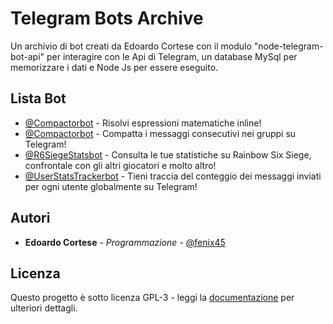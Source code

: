# Telegram Bots Archive

Un archivio di bot creati da Edoardo Cortese con il modulo "node-telegram-bot-api" per interagire con le Api di Telegram, un database MySql per memorizzare i dati e Node Js per essere eseguito.

## Lista Bot

* [@Compactorbot](http://telegram.me/inlinemathbot) - Risolvi espressioni matematiche inline!
* [@Compactorbot](http://telegram.me/compactorbot) - Compatta i messaggi consecutivi nei gruppi su Telegram!
* [@R6SiegeStatsbot](http://telegram.me/r6siegestatsbot) - Consulta le tue statistiche su Rainbow Six Siege, confrontale con gli altri giocatori e molto altro!
* [@UserStatsTrackerbot](http://telegram.me/userstatstrackerbot) - Tieni traccia del conteggio dei messaggi inviati per ogni utente globalmente su Telegram!

## Autori

* **Edoardo Cortese** - *Programmazione* - [@fenix45](http://telegram.me/fenix45)

## Licenza

Questo progetto è sotto licenza GPL-3 - leggi la [documentazione](https://www.gnu.org/licenses/gpl-3.0.en.html) per ulteriori dettagli.
